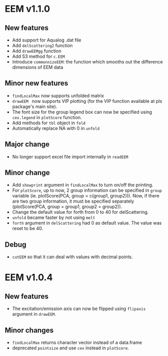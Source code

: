 # EEM v1.1.0
## New features
* Add support for Aqualog .dat file
* Add `delScattering2` function
* Add `drawEEMgg` function
* Add S3 method for `c.EEM`
* Introduce `commonnizeEEM`: the function which smooths out the difference dimensions of EEM data

## Minor new features
* `findLocalMax` now supports unfolded matrix
* `drawEEM ` now supports VIP plotting (for the VIP function available at pls package's main site). 
* The font size for the group legend box can now be specified using `cex.legend` in `plotScore` function.
* Add methods for `tbl` object in `fold`
* Automatically replace NA with 0 in `unfold`

## Major change
* No longer support excel file import internally in `readEEM`

## Minor change
* Add `showprint` argument in `findLocalMax` to turn on/off the printing.
* For `plotScore`, up to now, 2 group information can be specified in `group` variable (ie. plotScore(PCA, group = c(group1, group2))). Now, if there are two group information, it must be specified separately (plotScore(PCA, group = group1, group2 = group2)).
* Change the default value for forth from 0 to 40 for delScattering. 
* `unfold` became faster by not using `melt`
* `forth` argument in `delScattering` had 0 as default value. The value was reset to be 40. 

## Debug
* `cutEEM` so that it can deal with values with decimal points.

# EEM v1.0.4
## New features
* The excitation/emission axis can now be flipped using `flipaxis` argument in `drawEEM`.

## Minor changes
* `findLocalMax` returns character vector instead of a data.frame
* deprecated `pointsize` and use `cex` instead in `plotScore`.
